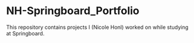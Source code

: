 # NH-Springboard_Portfolio
This repository contains projects I (Nicole Honl) worked on while studying at Springboard.
